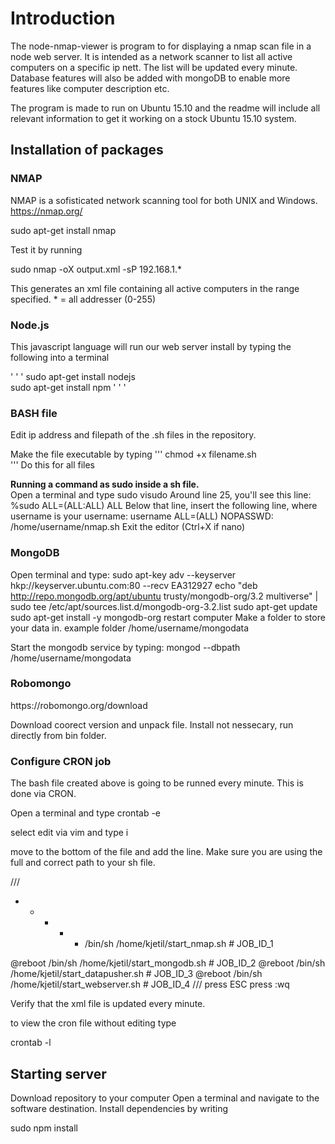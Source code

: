 <h1> Introduction </h1>

The node-nmap-viewer is program to for displaying a nmap scan file in a node web server. It is intended as a network scanner to list all active computers on a specific ip nett. The list will be updated every minute. Database features will also be added with mongoDB to enable more features like computer description etc.

The program is made to run on Ubuntu 15.10 and the readme will include all relevant information to get it working on a stock Ubuntu 15.10 system.

<h2> Installation of packages </h2>

<h3> NMAP </h3>

NMAP is a sofisticated network scanning tool for both UNIX and Windows. https://nmap.org/

sudo apt-get install nmap

Test it by running

sudo nmap -oX output.xml -sP 192.168.1.*

This generates an xml file containing all active computers in the range specified. * = all addresser (0-255)

<h3> Node.js </h3>
This javascript language will run our web server install by typing the following into a terminal

' ' '
sudo apt-get install nodejs <br>
sudo apt-get install npm
' ' '

<h3> BASH file </h3>

Edit ip address and filepath of the .sh files in the repository.

Make the file executable by typing
'''
chmod +x filename.sh  
'''
 Do this for all files

<b> Running a command as sudo inside a sh file. </b> <br>
Open a terminal and type
sudo visudo
Around line 25, you'll see this line: %sudo   ALL=(ALL:ALL) ALL
Below that line, insert the following line, where username is your username:
username  ALL=(ALL) NOPASSWD: /home/username/nmap.sh
Exit the editor (Ctrl+X if nano)

<h3> MongoDB </h3>

Open terminal and type:
sudo apt-key adv --keyserver hkp://keyserver.ubuntu.com:80 --recv EA312927
echo "deb http://repo.mongodb.org/apt/ubuntu trusty/mongodb-org/3.2 multiverse" | sudo tee /etc/apt/sources.list.d/mongodb-org-3.2.list
sudo apt-get update
sudo apt-get install -y mongodb-org
restart computer
Make a folder to store your data in. example folder /home/username/mongodata

Start the mongodb service by typing:
mongod --dbpath /home/username/mongodata

<h3> Robomongo </h3>
https://robomongo.org/download

Download coorect version and unpack file.
Install not nessecary, run directly from bin folder.

<h3> Configure CRON job </h3>

The bash file created above is going to be runned every minute. This is done via CRON.

Open a terminal and type
crontab -e

select edit via vim and type i

move to the bottom of the file and add the line. Make sure you are using the full and correct path to your sh file.

///
 * * * * * /bin/sh /home/kjetil/start_nmap.sh # JOB_ID_1

@reboot /bin/sh /home/kjetil/start_mongodb.sh # JOB_ID_2
@reboot /bin/sh /home/kjetil/start_datapusher.sh # JOB_ID_3
@reboot /bin/sh /home/kjetil/start_webserver.sh # JOB_ID_4
///
press ESC
press :wq

Verify that the xml file is updated every minute.

to view the cron file without editing type

crontab -l

<h2> Starting server</h2>

Download repository to your computer
Open a terminal and navigate to the software destination. Install dependencies by writing

sudo npm install
